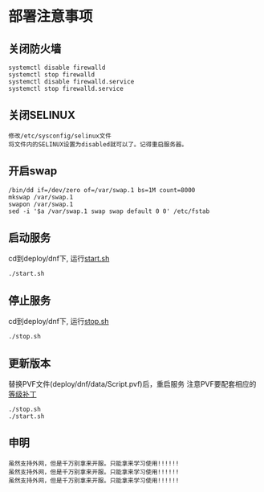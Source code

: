 # 部署注意事项

## 关闭防火墙

```shell
systemctl disable firewalld
systemctl stop firewalld
systemctl disable firewalld.service
systemctl stop firewalld.service
```

## 关闭SELINUX

```shell
修改/etc/sysconfig/selinux文件
将文件内的SELINUX设置为disabled就可以了。记得重启服务器。
```

## 开启swap

```shell
/bin/dd if=/dev/zero of=/var/swap.1 bs=1M count=8000
mkswap /var/swap.1
swapon /var/swap.1
sed -i '$a /var/swap.1 swap swap default 0 0' /etc/fstab
```

## 启动服务

cd到deploy/dnf下, 运行[start.sh](start.sh)

```shell
./start.sh
```

## 停止服务

cd到deploy/dnf下, 运行[stop.sh](stop.sh)

```shell
./stop.sh
```

## 更新版本

替换PVF文件(deploy/dnf/data/Script.pvf)后，重启服务
注意PVF要配套相应的[等级补丁](../../build/DNF/df_game_r)
```shell
./stop.sh 
./start.sh
```

## 申明

```shell
虽然支持外网，但是千万别拿来开服。只能拿来学习使用!!!!!!
虽然支持外网，但是千万别拿来开服。只能拿来学习使用!!!!!!
虽然支持外网，但是千万别拿来开服。只能拿来学习使用!!!!!!
```
